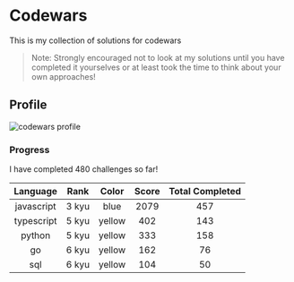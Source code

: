 # Codewars

This is my collection of solutions for codewars

> Note: Strongly encouraged not to look at my solutions until you have completed it yourselves or at least took the time to think about your own approaches!

## Profile

![codewars profile](https://www.codewars.com/users/victoriacheng15/badges/small)

### Progress

I have completed 480 challenges so far!

|  Language  | Rank  | Color  | Score | Total Completed |
| :--------: | :---: | :----: | :---: | :-------------: |
| javascript | 3 kyu | blue | 2079 | 457 |
| typescript | 5 kyu | yellow | 402 | 143 |
| python | 5 kyu | yellow | 333 | 158 |
| go | 6 kyu | yellow | 162 | 76 |
| sql | 6 kyu | yellow | 104 | 50 |
		        
